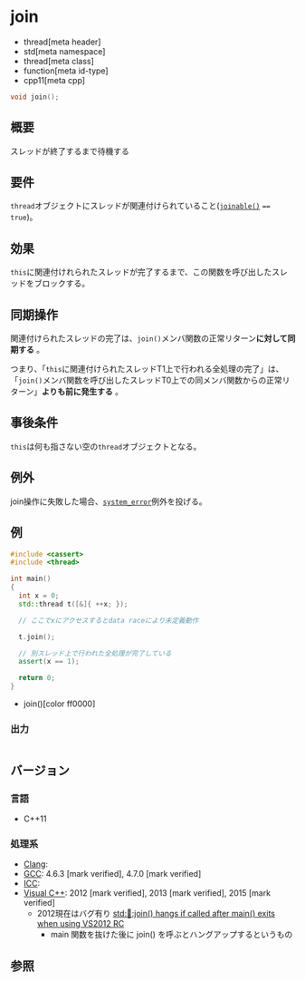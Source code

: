 # join
* thread[meta header]
* std[meta namespace]
* thread[meta class]
* function[meta id-type]
* cpp11[meta cpp]

```cpp
void join();
```

## 概要
スレッドが終了するまで待機する


## 要件
`thread`オブジェクトにスレッドが関連付けられていること([`joinable()`](joinable.md) `== true`)。


## 効果
`this`に関連付けれられたスレッドが完了するまで、この関数を呼び出したスレッドをブロックする。


## 同期操作
関連付けられたスレッドの完了は、`join()`メンバ関数の正常リターン**に対して同期する** 。

つまり、「`this`に関連付けられたスレッドT1上で行われる全処理の完了」は、
「`join()`メンバ関数を呼び出したスレッドT0上での同メンバ関数からの正常リターン」**よりも前に発生する** 。


## 事後条件
`this`は何も指さない空の`thread`オブジェクトとなる。


## 例外
join操作に失敗した場合、[`system_error`](/reference/system_error/system_error.md)例外を投げる。


## 例

```cpp example
#include <cassert>
#include <thread>

int main()
{
  int x = 0;
  std::thread t([&]{ ++x; });

  // ここでxにアクセスするとdata raceにより未定義動作

  t.join();

  // 別スレッド上で行われた全処理が完了している
  assert(x == 1);

  return 0;
}
```
* join()[color ff0000]

### 出力
```
```

## バージョン
### 言語
- C++11

### 処理系

- [Clang](/implementation.md#clang):
- [GCC](/implementation.md#gcc): 4.6.3 [mark verified], 4.7.0 [mark verified]
- [ICC](/implementation.md#icc):
- [Visual C++](/implementation.md#visual_cpp): 2012 [mark verified], 2013 [mark verified], 2015 [mark verified]
    - 2012現在はバグ有り [std::thread::join() hangs if called after main() exits when using VS2012 RC](https://connect.microsoft.com/VisualStudio/feedback/details/747145/)
        - main 関数を抜けた後に join() を呼ぶとハングアップするというもの


## 参照
